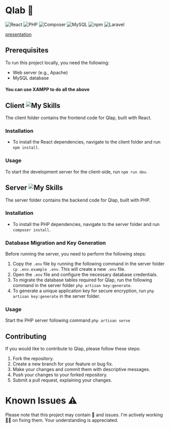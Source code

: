 # Qlab 🧩

![React](https://img.shields.io/badge/React-18.2.0-blue?logo=react)
![PHP](https://img.shields.io/badge/PHP-8.2.6-purple?logo=php)
![Composer](https://img.shields.io/badge/Composer-2.5.5-yellow?logo=composer)
![MySQL](https://img.shields.io/badge/MySQL-10.4.28-blue?logo=mysql)
![npm](https://img.shields.io/badge/npm-20.2.0-red?logo=npm)
![Laravel](https://img.shields.io/badge/Laravel-9.40.1-red?logo=laravel)


[presentation](https://youtu.be/8ZBABuujZ5Q)

## Prerequisites

To run this project locally, you need the following:

- Web server (e.g., Apache)
- MySQL database
#### You can use XAMPP to do all the above

## Client ![My Skills](https://skillicons.dev/icons?i=react)

The client folder contains the frontend code for Qlap, built with React.

### Installation

- To install the React dependencies, navigate to the client folder and run `npm install`.


### Usage

To start the development server for the client-side, run `npm run dev`.

## Server ![My Skills](https://skillicons.dev/icons?i=laravel)

The server folder contains the backend code for Qlap, built with PHP.

### Installation

- To install the PHP dependencies, navigate to the server folder and run `composer install`.

### Database Migration and Key Generation

Before running the server, you need to perform the following steps:
1. Copy the `.env` file by running the following command in the server folder `cp .env.example .env`.
This will create a new `.env` file.
2. Open the `.env` file and configure the necessary database credentials.
3. To migrate the database tables required for Qlap, run the following command in the server folder `php artisan key:generate`.
4. To generate a unique application key for secure encryption, run `php artisan key:generate` in the server folder.

### Usage

Start the PHP server following command `php artisan serve`

## Contributing
If you would like to contribute to Qlap, please follow these steps:

1. Fork the repository.
2. Create a new branch for your feature or bug fix.
3. Make your changes and commit them with descriptive messages.
4. Push your changes to your forked repository.
5. Submit a pull request, explaining your changes.

# Known Issues ⚠️
Please note that this project may contain 🐛 and issues. I'm actively working 👨‍💻 on fixing them. Your understanding is appreciated.
